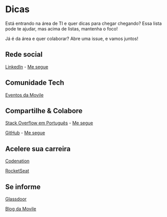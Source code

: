# Dicas

Está entrando na área de TI e quer dicas para chegar chegando?
Essa lista pode te ajudar, mas acima de listas, mantenha o foco!

Já é da área e quer colaborar? Abre uma issue, e vamos juntos!

## Rede social

[LinkedIn](https://www.linkedin.com) - [Me segue](https://www.linkedin.com/in/melissatvsantana/)

## Comunidade Tech

[Eventos da Movile](https://www.sympla.com.br/movile)

## Compartilhe & Colabore

[Stack Overflow em Português](https://pt.stackoverflow.com) - [Me segue](https://pt.stackoverflow.com/users/111325/melissa)

[GitHub](https://github.com/) - [Me segue](https://github.com/melissatvs)

## Acelere sua carreira

[Codenation](https://www.codenation.dev)

[RocketSeat](https://rocketseat.com.br/)

## Se informe

[Glassdoor](https://www.glassdoor.com.br)

[Blog da Movile](https://movile.blog/)
